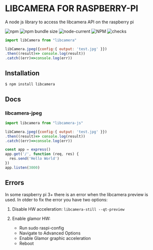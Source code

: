 # LIBCAMERA FOR RASPBERRY-PI

A node js library to access the libcamera API on the raspberry pi

![npm](https://img.shields.io/npm/v/node-libcamera)
![npm bundle size](https://img.shields.io/bundlephobia/min/node-libcamera)
![node-current](https://img.shields.io/node/v/node-libcamera)
![NPM](https://img.shields.io/npm/l/node-libcamera)
![checks](https://badgen.net/github/checks/superhussain/node-libcamera)


```js
import libCamera from "libcamera"

libCamera.jpeg({config:{ output: 'test.jpg' }})
.then((result)=> console.log(result))
.catch((err)=>console.log(err))
```

## Installation

```console
$ npm install libcamera
```
## Docs

### libcamera-jpeg

```js
import libcamera from "libcamera-js"

libCamera.jpeg({config:{ output: 'test.jpg' }})
.then((result)=> console.log(result))
.catch((err)=>console.log(err))

const app = express()
app.get('/', function (req, res) {
  res.send('Hello World')
})
app.listen(3000)
```

## Errors

In some raspberry pi 3+ there is an error when the libcamera preview is used. In otder to fix the error you have two options:

1. Disable HW acceleration: `libcamera-still --qt-preview`
2. Enable glamor HW: 

    * Run sudo raspi-config
    * Navigate to Advanced Options
    * Enable Glamor graphic acceleration
    * Reboot

